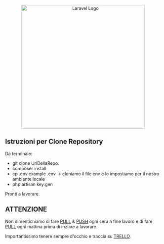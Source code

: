 <p align="center"><a href="https://laravel.com" target="_blank"><img src="https://raw.githubusercontent.com/laravel/art/master/logo-lockup/5%20SVG/2%20CMYK/1%20Full%20Color/laravel-logolockup-cmyk-red.svg" width="400" alt="Laravel Logo"></a></p>

## Istruzioni per Clone Repository

Da terminale:

- git clone UrlDellaRepo.
- composer install
- cp .env.example .env -> cloniamo il file env e lo impostiamo per il nostro ambiente locale
- php artisan key:gen

Pronti a lavorare.

## ATTENZIONE

Non dimentichiamo di fare [PULL]() & [PUSH]() ogni sera a fine lavoro e di fare [PULL]() ogni mattina prima di inziare a lavorare.

Importantissimo tenere sempre d'occhio e traccia su  [TRELLO](https://trello.com/b/6uMRmbVd/infinitysellit).
